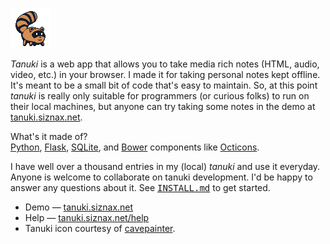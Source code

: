 ![icon](https://raw.githubusercontent.com/siznax/tanuki/master/static/tanuki.png)

_Tanuki_ is a web app that allows you to take media rich notes (HTML,
audio, video, etc.) in your browser. I made it for taking personal
notes kept offline. It's meant to be a small bit of code that's easy
to maintain. So, at this point _tanuki_ is really only suitable
for programmers (or curious folks) to run on their local machines, but
anyone can try taking some notes in the demo at
[tanuki.siznax.net](http://tanuki.siznax.net/).

What's it made of?  
[Python](https://python.org),
[Flask](http://flask.pocoo.org/),
[SQLite](http://www.sqlite.org/),
and [Bower](http://bower.io/) components like
[Octicons](https://octicons.github.com/).

I have well over a thousand entries in my (local) _tanuki_ and use it 
everyday. Anyone is welcome to collaborate on tanuki development. I'd
be happy to answer any questions about it. See 
<tt>[INSTALL.md](https://github.com/siznax/tanuki/blob/master/INSTALL.md)</tt>
to get started. 

* Demo &mdash; [tanuki.siznax.net](http://tanuki.siznax.net/)
* Help &mdash; [tanuki.siznax.net/help](http://tanuki.siznax.net/help)
* Tanuki icon courtesy of
[cavepainter](http://web.archive.org/web/*/http://artrelatedblog.wordpress.com/2012/08/06/new-pixel-art-avatar/). 
